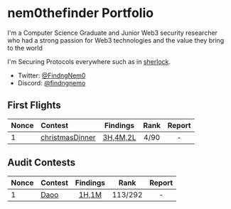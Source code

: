 # nem0thefinder Portfolio

I'm a Computer Science Graduate and Junior Web3 security researcher who had a strong passion for Web3 technologies and the value they bring to the  world

I'm Securing Protocols everywhere such as in [sherlock](https://audits.sherlock.xyz/watson/nem0thefinder).

- Twitter: [@FindngNem0](https://x.com/nem0thefinder)
- Discord: [@findngnemo](https://discord.com/channels/nem0thefinder)

## First Flights 
| Nonce | Contest | Findings | Rank | Report |
|:--------|:---------|:------:|:------:|:------:|
|1|[christmasDinner](https://codehawks.cyfrin.io/c/2024-12-christmas-dinner)|[3H,4M,2L](x.com)|4/90|-|


## Audit Contests
| Nonce | Contest | Findings | Rank | Report |
|:--------|:---------|:------:|:------:|:------:|
|1|[Daoo](https://cantina.xyz/competitions/bd43bdd1-bc7f-473b-96c0-d35d37f3db33)|[1H,1M](x.com)|113/292|-|



